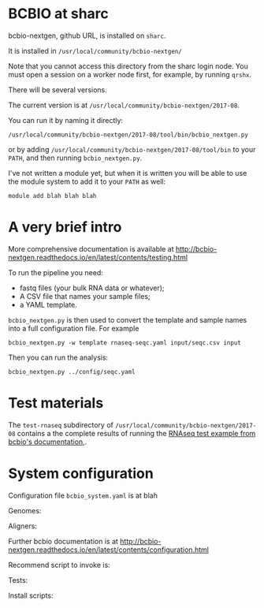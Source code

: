 # BCBIO at sharc

bcbio-nextgen, github URL, is installed on `sharc`.

It is installed in `/usr/local/community/bcbio-nextgen/`

Note that you cannot access this directory from the sharc login
node.
You must open a session on a worker node first,
for example, by running `qrshx`.

There will be several versions.

The current version is at `/usr/local/community/bcbio-nextgen/2017-08`.

You can run it by naming it directly:

    /usr/local/community/bcbio-nextgen/2017-08/tool/bin/bcbio_nextgen.py

or by adding `/usr/local/community/bcbio-nextgen/2017-08/tool/bin`
to your `PATH`, and then running `bcbio_nextgen.py`.

I've not written a module yet, but when it is written you will be
able to use the module system to add it to your `PATH` as well:

    module add blah blah blah

# A very brief intro

More comprehensive documentation is available at
 http://bcbio-nextgen.readthedocs.io/en/latest/contents/testing.html

To run the pipeline you need:
- fastq files (your bulk RNA data or whatever);
- A CSV file that names your sample files;
- a YAML template.

`bcbio_nextgen.py` is then used to convert the template and sample names into a full configuration file.
For example

    bcbio_nextgen.py -w template rnaseq-seqc.yaml input/seqc.csv input

Then you can run the analysis:

    bcbio_nextgen.py ../config/seqc.yaml

# Test materials

The `test-rnaseq` subdirectory of
 `/usr/local/community/bcbio-nextgen/2017-08` contains a the complete results
of running the [RNAseq test example from bcbio's documentation,](http://bcbio-nextgen.readthedocs.io/en/latest/contents/testing.html#rnaseq-example).


# System configuration


Configuration file `bcbio_system.yaml` is at blah

Genomes:

Aligners:

Further bcbio documentation is at http://bcbio-nextgen.readthedocs.io/en/latest/contents/configuration.html

Recommend script to invoke is:

Tests:

Install scripts:


